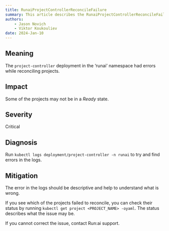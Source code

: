 ```yaml
---
title: RunaiProjectControllerReconcileFailure
summary: This article describes the RunaiProjectControllerReconcileFailure alert.
authors:
    - Jason Novich
    - Viktor Koukouliev
date: 2024-Jan-10
---
```


## Meaning

The `project-controller` deployment in the ‘runai’ namespace had errors while reconciling projects.

## Impact

Some of the projects may not be in a *Ready* state.

## Severity

Critical

## Diagnosis

Run `kubectl logs deployment/project-controller -n runai` to try and find errors in the logs.

## Mitigation

The error in the logs should be descriptive and help to understand what is wrong.

If you see which of the projects failed to reconcile, you can check their status by running `kubectl get project <PROJECT_NAME> -oyaml`. The status describes what the issue may be. 

If you cannot correct the issue, contact Run:ai support.
